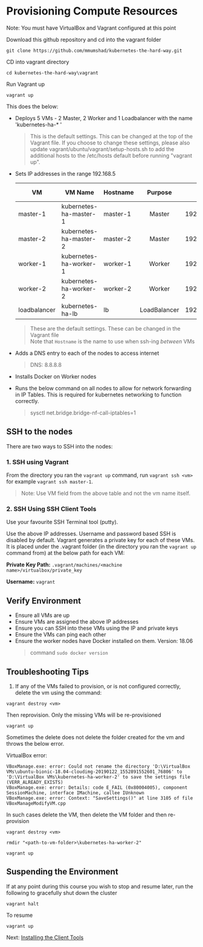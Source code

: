 # Provisioning Compute Resources

Note: You must have VirtualBox and Vagrant configured at this point

Download this github repository and cd into the vagrant folder

`git clone https://github.com/mmumshad/kubernetes-the-hard-way.git`

CD into vagrant directory

`cd kubernetes-the-hard-way\vagrant`

Run Vagrant up

`vagrant up`


This does the below:

- Deploys 5 VMs - 2 Master, 2 Worker and 1 Loadbalancer with the name 'kubernetes-ha-* '
    > This is the default settings. This can be changed at the top of the Vagrant file.
    > If you choose to change these settings, please also update vagrant/ubuntu/vagrant/setup-hosts.sh
    > to add the additional hosts to the /etc/hosts default before running "vagrant up".

- Sets IP addresses in the range 192.168.5

    | VM            |  VM Name               | Hostname |  Purpose       | IP           | Forwarded Port   |
    | ------------  | ---------------------- | -------- | :-------------:| ------------:| ----------------:|
    | master-1      | kubernetes-ha-master-1 | master-1 |  Master        | 192.168.5.11 |     2711         |
    | master-2      | kubernetes-ha-master-2 | master-2 |  Master        | 192.168.5.12 |     2712         |
    | worker-1      | kubernetes-ha-worker-1 | worker-1 |  Worker        | 192.168.5.21 |     2721         |
    | worker-2      | kubernetes-ha-worker-2 | worker-2 |  Worker        | 192.168.5.22 |     2722         |
    | loadbalancer  | kubernetes-ha-lb       | lb       |  LoadBalancer  | 192.168.5.30 |     2730         |

    > These are the default settings. These can be changed in the Vagrant file<br>Note that `Hostname` is the name to use when ssh-ing *between* VMs


- Adds a DNS entry to each of the nodes to access internet
    > DNS: 8.8.8.8

- Installs Docker on Worker nodes
- Runs the below command on all nodes to allow for network forwarding in IP Tables.
  This is required for kubernetes networking to function correctly.
    > sysctl net.bridge.bridge-nf-call-iptables=1


## SSH to the nodes

There are two ways to SSH into the nodes:

### 1. SSH using Vagrant

  From the directory you ran the `vagrant up` command, run `vagrant ssh <vm>` for example `vagrant ssh master-1`.
  > Note: Use VM field from the above table and not the vm name itself.

### 2. SSH Using SSH Client Tools

Use your favourite SSH Terminal tool (putty).

Use the above IP addresses. Username and password based SSH is disabled by default.
Vagrant generates a private key for each of these VMs. It is placed under the .vagrant folder (in the directory you ran the `vagrant up` command from) at the below path for each VM:

**Private Key Path:** `.vagrant/machines/<machine name>/virtualbox/private_key`

**Username:** `vagrant`


## Verify Environment

- Ensure all VMs are up
- Ensure VMs are assigned the above IP addresses
- Ensure you can SSH into these VMs using the IP and private keys
- Ensure the VMs can ping each other
- Ensure the worker nodes have Docker installed on them. Version: 18.06
  > command `sudo docker version`

## Troubleshooting Tips

1. If any of the VMs failed to provision, or is not configured correctly, delete the vm using the command:

`vagrant destroy <vm>`

Then reprovision. Only the missing VMs will be re-provisioned

`vagrant up`


Sometimes the delete does not delete the folder created for the vm and throws the below error.

VirtualBox error:

    VBoxManage.exe: error: Could not rename the directory 'D:\VirtualBox VMs\ubuntu-bionic-18.04-cloudimg-20190122_1552891552601_76806' to 'D:\VirtualBox VMs\kubernetes-ha-worker-2' to save the settings file (VERR_ALREADY_EXISTS)
    VBoxManage.exe: error: Details: code E_FAIL (0x80004005), component SessionMachine, interface IMachine, callee IUnknown
    VBoxManage.exe: error: Context: "SaveSettings()" at line 3105 of file VBoxManageModifyVM.cpp

In such cases delete the VM, then delete the VM folder and then re-provision

`vagrant destroy <vm>`

`rmdir "<path-to-vm-folder>\kubernetes-ha-worker-2"`

`vagrant up`

## Suspending the Environment

If at any point during this course you wish to stop and resume later, run the following to gracefully shut down the cluster

`vagrant halt`

To resume

`vagrant up`

Next: [Installing the Client Tools](./03-client-tools.md)